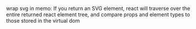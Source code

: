 wrap svg in memo:
If you return an SVG element, react will traverse over the entire returned react element tree, and compare props and element types to those stored in the virtual dom
